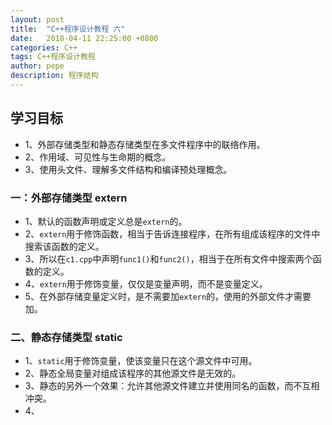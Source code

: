 ```yaml
---
layout: post
title:  "C++程序设计教程 六"
date:   2018-04-11 22:25:00 +0800
categories: C++
tags: C++程序设计教程
author: pepe
description: 程序结构
---
```

## **学习目标**

* 1、外部存储类型和静态存储类型在多文件程序中的联络作用。
* 2、作用域、可见性与生命期的概念。
* 3、使用头文件、理解多文件结构和编译预处理概念。

### 一：**外部存储类型 extern**

* 1、默认的函数声明或定义总是`extern`的。
* 2、`extern`用于修饰函数，相当于告诉连接程序，在所有组成该程序的文件中搜索该函数的定义。
* 3、所以在`c1.cpp`中声明`func1()`和`func2()`，相当于在所有文件中搜索两个函数的定义。
* 4、`extern`用于修饰变量，仅仅是变量声明，而不是变量定义。
* 5、在外部存储变量定义时，是不需要加`extern`的，使用的外部文件才需要加。

### 二、**静态存储类型 static**

* 1、`static`用于修饰变量，使该变量只在这个源文件中可用。
* 2、静态全局变量对组成该程序的其他源文件是无效的。
* 3、静态的另外一个效果：允许其他源文件建立并使用同名的函数，而不互相冲突。
* 4、
















